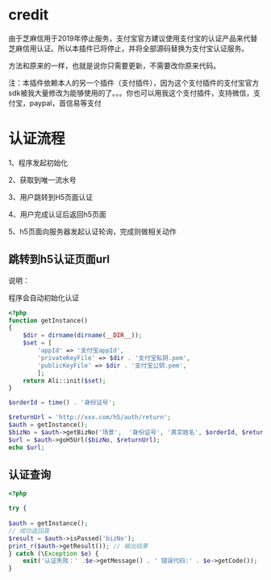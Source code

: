 # credit
由于芝麻信用于2019年停止服务，支付宝官方建议使用支付宝的认证产品来代替芝麻信用认证。所以本插件已将停止，并将全部源码替换为支付宝认证服务。

方法和原来的一样，也就是说你只需要更新，不需要改你原来代码。

注：本插件依赖本人的另一个插件（支付插件），因为这个支付插件的支付宝官方sdk被我大量修改为能够使用的了。。。你也可以用我这个支付插件，支持微信，支付宝，paypal，首信易等支付
# 认证流程
1、程序发起初始化

2、获取到唯一流水号

3、用户跳转到H5页面认证

4、用户完成认证后返回h5页面

5、h5页面向服务器发起认证轮询，完成则做相关动作

## 跳转到h5认证页面url
说明：

程序会自动初始化认证

```php
<?php
function getInstance()
{
    $dir = dirname(dirname(__DIR__));
    $set = [
        'appId' => '支付宝appId',
        'privateKeyFile' => $dir . '支付宝私钥.pem',
        'publicKeyFile' => $dir . '支付宝公钥.pem',
        ];
    return Ali::init($set);
}

$orderId = time() . '身份证号';

$returnUrl = 'http://xxx.com/h5/auth/return';
$auth = getInstance();
$bizNo = $auth->getBizNo('场景',  '身份证号', '真实姓名', $orderId, $returnUrl);
$url = $auth->goH5Url($bizNo, $returnUrl);
echo $url;
```

## 认证查询
```php
<?php

try {
    
$auth = getInstance();
// 成功返回真
$result = $auth->isPassed('bizNo');
print_r($auth->getResult()); // 输出结果
} catch (\Exception $e) {
    exit('认证失败：' .$e->getMessage() . ' 错误代码:' . $e->getCode());
}
```